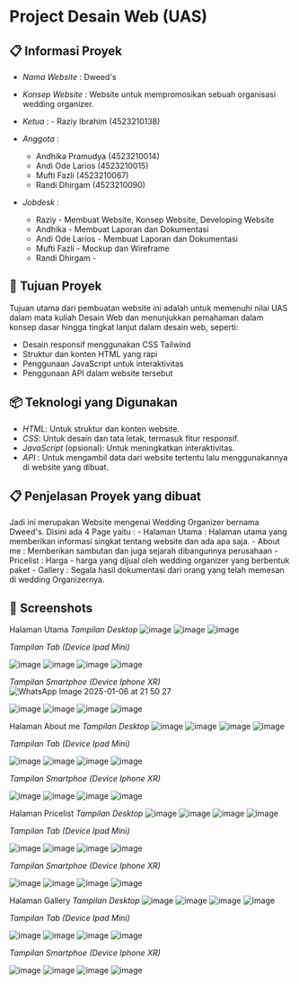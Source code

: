 # Project Desain Web (UAS)

## 📋 Informasi Proyek

- *Nama Website* : Dweed's
- *Konsep Website* : Website untuk mempromosikan sebuah organisasi wedding organizer.
- *Ketua*        : - Raziy Ibrahim     (4523210138)
- *Anggota*      :
  * Andhika Pramudya  (4523210014) 
  * Andi Ode Larios   (4523210015) 
  * Mufti Fazli       (4523210067) 
  * Randi Dhirgam     (4523210090)

- *Jobdesk*     :
  * Raziy - Membuat Website, Konsep Website, Developing Website
  * Andhika - Membuat Laporan dan Dokumentasi
  * Andi Ode Larios - Membuat Laporan dan Dokumentasi
  * Mufti Fazli - Mockup dan Wireframe
  * Randi Dhirgam - 

## 🎯 Tujuan Proyek

Tujuan utama dari pembuatan website ini adalah untuk memenuhi nilai UAS dalam mata kuliah Desain Web dan menunjukkan pemahaman dalam konsep dasar hingga tingkat lanjut dalam desain web, seperti:

- Desain responsif menggunakan CSS Tailwind
- Struktur dan konten HTML yang rapi
- Penggunaan JavaScript untuk interaktivitas
- Penggunaan API dalam website tersebut


## 📦 Teknologi yang Digunakan

- *HTML*: Untuk struktur dan konten website.
- *CSS*: Untuk desain dan tata letak, termasuk fitur responsif.
- *JavaScript* (opsional): Untuk meningkatkan interaktivitas.
- *API* : Untuk mengambil data dari website tertentu lalu menggunakannya di website yang dibuat.

## 📋 Penjelasan Proyek yang dibuat
Jadi ini merupakan Website mengenai Wedding Organizer bernama Dweed's.
Disini ada 4 Page yaitu :  - Halaman Utama : Halaman utama yang memberikan informasi singkat tentang website dan ada apa saja.
                           - About me : Memberikan sambutan dan juga sejarah dibangunnya perusahaan
                           - Pricelist : Harga - harga yang dijual oleh wedding organizer yang berbentuk paket
                           - Gallery : Segala hasil dokumentasi dari orang yang telah memesan di wedding Organizernya.

## 📸 Screenshots

Halaman Utama
*Tampilan Desktop*
![image](https://github.com/user-attachments/assets/883cc1e5-3d8a-40c8-8d73-d1d5a56e6c6b)
![image](https://github.com/user-attachments/assets/82d19c6c-e2c9-4946-96f7-ca031bc6e6dd)
![image](https://github.com/user-attachments/assets/80bb003e-d069-47b7-a215-b145e9d56b41)


*Tampilan Tab (Device Ipad Mini)*

![image](https://github.com/user-attachments/assets/1c04ab8f-00fd-4714-81bb-c86724df295d)
![image](https://github.com/user-attachments/assets/5e0ce0d3-3793-4a4e-b93d-b166099f1e04)
![image](https://github.com/user-attachments/assets/531188e4-77d1-4372-8936-6425dec541f6)
![image](https://github.com/user-attachments/assets/c925f6e1-54f8-4503-830f-4853ba110426)


*Tampilan Smartphoe (Device Iphone XR)*
![WhatsApp Image 2025-01-06 at 21 50 27](https://github.com/user-attachments/assets/092558e1-e91c-43fc-9fb9-8ba9b3098cfa)



![image](https://github.com/user-attachments/assets/5daeb9dc-5d2a-462c-8153-2d587f462bdc)
![image](https://github.com/user-attachments/assets/db1f152c-c583-4051-8b1e-2c30536ff0e1)
![image](https://github.com/user-attachments/assets/c39bc5d8-f119-4290-bc8f-89ed47a9356f)
![image](https://github.com/user-attachments/assets/7c8035e7-fc06-4fca-a325-dc650333cfc8)

Halaman About me
*Tampilan Desktop*
![image](https://github.com/user-attachments/assets/0734a730-08b7-48cc-9ad3-abe97e88bf7d)
![image](https://github.com/user-attachments/assets/83d3f60c-b073-4d7f-acdf-e0b3573ef608)
![image](https://github.com/user-attachments/assets/5df8f99d-3e52-4ff5-8119-0da067fbf232)
![image](https://github.com/user-attachments/assets/89fe7a46-a047-4b5b-959f-95d45057d58b)

*Tampilan Tab (Device Ipad Mini)*

![image](https://github.com/user-attachments/assets/921723f3-4cb2-4039-8afc-d3e355262c15)
![image](https://github.com/user-attachments/assets/a4024716-2939-44a2-ba1e-3aac50cc8971)
![image](https://github.com/user-attachments/assets/99750c32-b155-47a1-870f-7ad86670a998)
![image](https://github.com/user-attachments/assets/b413d792-2ce8-48f6-839f-c91c83615b77)

*Tampilan Smartphoe (Device Iphone XR)*


![image](https://github.com/user-attachments/assets/5daeb9dc-5d2a-462c-8153-2d587f462bdc)
![image](https://github.com/user-attachments/assets/db1f152c-c583-4051-8b1e-2c30536ff0e1)
![image](https://github.com/user-attachments/assets/c39bc5d8-f119-4290-bc8f-89ed47a9356f)
![image](https://github.com/user-attachments/assets/7c8035e7-fc06-4fca-a325-dc650333cfc8)

Halaman Pricelist
*Tampilan Desktop*
![image](https://github.com/user-attachments/assets/0734a730-08b7-48cc-9ad3-abe97e88bf7d)
![image](https://github.com/user-attachments/assets/83d3f60c-b073-4d7f-acdf-e0b3573ef608)
![image](https://github.com/user-attachments/assets/5df8f99d-3e52-4ff5-8119-0da067fbf232)
![image](https://github.com/user-attachments/assets/89fe7a46-a047-4b5b-959f-95d45057d58b)

*Tampilan Tab (Device Ipad Mini)*

![image](https://github.com/user-attachments/assets/921723f3-4cb2-4039-8afc-d3e355262c15)
![image](https://github.com/user-attachments/assets/a4024716-2939-44a2-ba1e-3aac50cc8971)
![image](https://github.com/user-attachments/assets/99750c32-b155-47a1-870f-7ad86670a998)
![image](https://github.com/user-attachments/assets/b413d792-2ce8-48f6-839f-c91c83615b77)

*Tampilan Smartphoe (Device Iphone XR)*


![image](https://github.com/user-attachments/assets/5daeb9dc-5d2a-462c-8153-2d587f462bdc)
![image](https://github.com/user-attachments/assets/db1f152c-c583-4051-8b1e-2c30536ff0e1)
![image](https://github.com/user-attachments/assets/c39bc5d8-f119-4290-bc8f-89ed47a9356f)
![image](https://github.com/user-attachments/assets/7c8035e7-fc06-4fca-a325-dc650333cfc8)

Halaman Gallery
*Tampilan Desktop*
![image](https://github.com/user-attachments/assets/0734a730-08b7-48cc-9ad3-abe97e88bf7d)
![image](https://github.com/user-attachments/assets/83d3f60c-b073-4d7f-acdf-e0b3573ef608)
![image](https://github.com/user-attachments/assets/5df8f99d-3e52-4ff5-8119-0da067fbf232)
![image](https://github.com/user-attachments/assets/89fe7a46-a047-4b5b-959f-95d45057d58b)

*Tampilan Tab (Device Ipad Mini)*

![image](https://github.com/user-attachments/assets/921723f3-4cb2-4039-8afc-d3e355262c15)
![image](https://github.com/user-attachments/assets/a4024716-2939-44a2-ba1e-3aac50cc8971)
![image](https://github.com/user-attachments/assets/99750c32-b155-47a1-870f-7ad86670a998)
![image](https://github.com/user-attachments/assets/b413d792-2ce8-48f6-839f-c91c83615b77)

*Tampilan Smartphoe (Device Iphone XR)*


![image](https://github.com/user-attachments/assets/5daeb9dc-5d2a-462c-8153-2d587f462bdc)
![image](https://github.com/user-attachments/assets/db1f152c-c583-4051-8b1e-2c30536ff0e1)
![image](https://github.com/user-attachments/assets/c39bc5d8-f119-4290-bc8f-89ed47a9356f)
![image](https://github.com/user-attachments/assets/7c8035e7-fc06-4fca-a325-dc650333cfc8)





